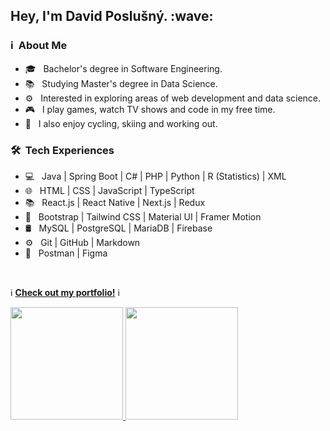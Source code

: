 <h2> Hey, I'm David Poslušný. :wave:</h2>

<h3> ℹ️ &nbsp;About Me </h3>

- 🎓 &nbsp; Bachelor's degree in Software Engineering.
- 📚 &nbsp; Studying Master's degree in Data Science.
- ⚙ &nbsp; Interested in exploring areas of web development and data science.
- 🎮 &nbsp; I play games, watch TV shows and code in my free time.
- 🎨 &nbsp; I also enjoy cycling, skiing and working out.

<h3> 🛠 &nbsp;Tech Experiences</h3>

- 💻 &nbsp; Java | Spring Boot | C# | PHP | Python | R (Statistics) | XML
- 🌐 &nbsp; HTML | CSS | JavaScript | TypeScript
- 📚 &nbsp; React.js | React Native | Next.js | Redux
- 🎨 &nbsp; Bootstrap | Tailwind CSS | Material UI | Framer Motion
- 🛢 &nbsp; MySQL | PostgreSQL | MariaDB | Firebase
- ⚙️ &nbsp; Git | GitHub | Markdown
- 📐 &nbsp; Postman | Figma
<br/>

ℹ️ [**Check out my portfolio!**]([https://davidposlusny.netlify.app/](https://davidposlusny.onrender.com/)) ℹ️

<a href="https://github.com/itsDaiton">
  <img height="180em" src="https://github-readme-stats.vercel.app/api?username=itsDaiton&theme=buefy&show_icons=true" />
  <img height="180em" src="https://github-readme-stats.vercel.app/api/top-langs/?username=itsDaiton&theme=buefy&layout=compact" />
</a>

<br/>
